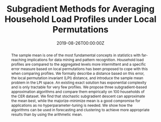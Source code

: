 ---
title: "Subgradient Methods for Averaging Household Load Profiles under Local Permutations"

# Authors
# If you created a profile for a user (e.g. the default `admin` user), write the username (folder name) here 
# and it will be replaced with their full name and linked to their profile.
authors:
- admin
- Brijnesh Jain
- Sahin Albayrak

# Author notes (optional)
author_notes: []

date: "2019-08-26T00:00:00Z"
doi: "https://doi.org/10.1109/PTC.2019.8810783"

# Schedule page publish date (NOT publication's date).
publishDate: "2020-01-31T00:00:00Z"

# Publication type.
# Legend: 0 = Uncategorized; 1 = Conference paper; 2 = Journal article;
# 3 = Preprint / Working Paper; 4 = Report; 5 = Book; 6 = Book section;
# 7 = Thesis; 8 = Patent
publication_types: ["1"]

# Publication name and optional abbreviated publication name.
publication: In *2019 IEEE Milan PowerTech*
publication_short: In *PowerTech 2020*

abstract: The sample mean is one of the most fundamental concepts in statistics with far-reaching implications for data mining and pattern recognition. Household load profiles are compared to the aggregated levels more intermittent and a specific error measure based on local permutations has been proposed to cope with this when comparing profiles. We formally describe a distance based on this error, the local permutation invariant (LPI) distance, and introduce the sample mean problem in the LPI space. An existing exact solution has exponential complexity and is only tractable for very few profiles. We propose three subgradient-based approximation algorithms and compare them empirically on 100 households of the CER dataset. We find that stochastic subgradient descent can approximate the mean best, while the majorize-minimize mean is a good compromise for applications as no hyperparameter-tuning is needed. We show how the algorithms can be used in forecasting and clustering to achieve more appropriate results than by using the arithmetic mean.

# Summary. An optional shortened abstract.
summary: "This paper introduces an approximation of the permutation invariant (LPI) sample mean to average smart meter load profiles, with applications in load forecasting and clustering."

tags: []

# Display this page in the Featured widget?
featured: false

# Custom links (uncomment lines below)
# links:
# - name: Custom Link
#   url: http://example.org

url_pdf: 'https://www.researchgate.net/profile/Marcus_Voss/publication/332370098_Subgradient_Methods_for_Averaging_Household_Load_Profiles_under_Local_Permutations/links/5d304680458515c11c3975da/Subgradient-Methods-for-Averaging-Household-Load-Profiles-under-Local-Permutations.pdf'
url_code: ''
url_dataset: ''
url_poster: ''
url_project: 'https://www.windnode.de/'
url_slides: ''
url_source: ''
url_video: ''

# Featured image
# To use, add an image named `featured.jpg/png` to your page's folder. 
image:
  caption: 'Simplified depiction of the Fréchet function F of the LPI sample mean.'
  focal_point: ""
  preview_only: false

# Associated Projects (optional).
#   Associate this publication with one or more of your projects.
#   Simply enter your project's folder or file name without extension.
#   E.g. `internal-project` references `content/project/internal-project/index.md`.
#   Otherwise, set `projects: []`.
projects:
- windnode

# Slides (optional).
#   Associate this publication with Markdown slides.
#   Simply enter your slide deck's filename without extension.
#   E.g. `slides: "example"` references `content/slides/example/index.md`.
#   Otherwise, set `slides: ""`.
slides: ""
---